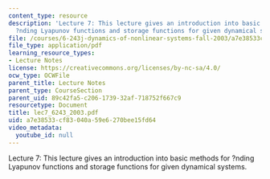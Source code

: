 ```yaml
---
content_type: resource
description: 'Lecture 7: This lecture gives an introduction into basic methods for
  ?nding Lyapunov functions and storage functions for given dynamical systems.'
file: /courses/6-243j-dynamics-of-nonlinear-systems-fall-2003/a7e38533cf83040a59e6270bee15fd64_lec7_6243_2003.pdf
file_type: application/pdf
learning_resource_types:
- Lecture Notes
license: https://creativecommons.org/licenses/by-nc-sa/4.0/
ocw_type: OCWFile
parent_title: Lecture Notes
parent_type: CourseSection
parent_uid: 89c42fa5-c206-1739-32af-718752f667c9
resourcetype: Document
title: lec7_6243_2003.pdf
uid: a7e38533-cf83-040a-59e6-270bee15fd64
video_metadata:
  youtube_id: null
---
```

Lecture 7: This lecture gives an introduction into basic methods for ?nding Lyapunov functions and storage functions for given dynamical systems.